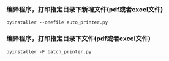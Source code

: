 ### 编译程序，打印指定目录下新增文件(pdf或者excel文件)
    pyinstaller --onefile auto_printer.py
    
### 编译程序，打印指定目录下文件(pdf或者excel文件)
    pyinstaller -F batch_printer.py